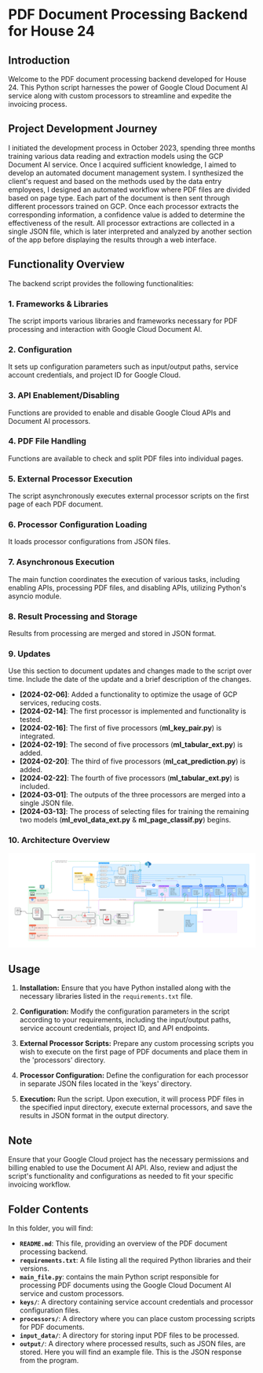 # PDF Document Processing Backend for House 24

## Introduction
Welcome to the PDF document processing backend developed for House 24. This Python script harnesses the power of Google Cloud Document AI service along with custom processors to streamline and expedite the invoicing process.

## Project Development Journey
I initiated the development process in October 2023, spending three months training various data reading and extraction models using the GCP Document AI service. Once I acquired sufficient knowledge, I aimed to develop an automated document management system. I synthesized the client's request and based on the methods used by the data entry employees, I designed an automated workflow where PDF files are divided based on page type. Each part of the document is then sent through different processors trained on GCP. Once each processor extracts the corresponding information, a confidence value is added to determine the effectiveness of the result. All processor extractions are collected in a single JSON file, which is later interpreted and analyzed by another section of the app before displaying the results through a web interface.

## Functionality Overview
The backend script provides the following functionalities:

### 1. Frameworks & Libraries
The script imports various libraries and frameworks necessary for PDF processing and interaction with Google Cloud Document AI.

### 2. Configuration
It sets up configuration parameters such as input/output paths, service account credentials, and project ID for Google Cloud.

### 3. API Enablement/Disabling
Functions are provided to enable and disable Google Cloud APIs and Document AI processors.

### 4. PDF File Handling
Functions are available to check and split PDF files into individual pages.

### 5. External Processor Execution
The script asynchronously executes external processor scripts on the first page of each PDF document.

### 6. Processor Configuration Loading
It loads processor configurations from JSON files.

### 7. Asynchronous Execution
The main function coordinates the execution of various tasks, including enabling APIs, processing PDF files, and disabling APIs, utilizing Python's asyncio module.

### 8. Result Processing and Storage
Results from processing are merged and stored in JSON format.

### 9. Updates
Use this section to document updates and changes made to the script over time. Include the date of the update and a brief description of the changes.

- **[2024-02-06]**: Added a functionality to optimize the usage of GCP services, reducing costs.
- **[2024-02-14]**: The first processor is implemented and functionality is tested.
- **[2024-02-16]**: The first of five processors (**ml_key_pair.py**) is integrated.
- **[2024-02-19]**: The second of five processors (**ml_tabular_ext.py**) is added.
- **[2024-02-20]**: The third of five processors (**ml_cat_prediction.py**) is added.
- **[2024-02-22]**: The fourth of five processors (**ml_tabular_ext.py**) is included.
- **[2024-03-01]**: The outputs of the three processors are merged into a single JSON file.
- **[2024-03-13]**: The process of selecting files for training the remaining two models (**ml_evol_data_ext.py** & **ml_page_classif.py**) begins.


### 10. Architecture Overview
 ![Alt text](h24-ai-app/h24%20app.png)

## Usage
1. **Installation:** Ensure that you have Python installed along with the necessary libraries listed in the `requirements.txt` file.

2. **Configuration:** Modify the configuration parameters in the script according to your requirements, including the input/output paths, service account credentials, project ID, and API endpoints.

3. **External Processor Scripts:** Prepare any custom processing scripts you wish to execute on the first page of PDF documents and place them in the 'processors' directory.

4. **Processor Configuration:** Define the configuration for each processor in separate JSON files located in the 'keys' directory.

5. **Execution:** Run the script. Upon execution, it will process PDF files in the specified input directory, execute external processors, and save the results in JSON format in the output directory.

## Note
Ensure that your Google Cloud project has the necessary permissions and billing enabled to use the Document AI API. Also, review and adjust the script's functionality and configurations as needed to fit your specific invoicing workflow.

## Folder Contents
In this folder, you will find:

- **`README.md`**: This file, providing an overview of the PDF document processing backend.
- **`requirements.txt`**: A file listing all the required Python libraries and their versions.
- **`main_file.py`**: contains the main Python script responsible for processing PDF documents using the Google Cloud Document AI service and custom processors.
- **`keys/`**: A directory containing service account credentials and processor configuration files.
- **`processors/`**: A directory where you can place custom processing scripts for PDF documents.
- **`input_data/`**: A directory for storing input PDF files to be processed.
- **`output/`**: A directory where processed results, such as JSON files, are stored. Here you will find an example file. This is the JSON response from the program.
